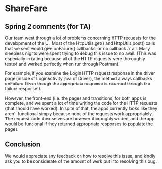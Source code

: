 # ShareFare

## Spring 2 comments (for TA)

Our team went through a lot of problems concerning HTTP requests for the development of the UI. Most of the HttpUtils.get() and HttpUtils.post() calls that we sent would give onFailure() callbacks, or no callback at all. Many sleepless nights were spent trying to debug this issue to no avail. (This was especially irritating because all of the HTTP requests were thoroughly tested and worked perfectly when run through Postman).

For example, if you examine the Login HTTP request response in the driver page (inside of LoginActivity.java of Driver), the method always callbacks onFailure (Even though the appropriate response is returned through the failure response!).

However, the front-end (i.e. the pages and transitions) for both apps is complete, and we spent a lot of time writing the code for the HTTP requests (that should have worked). In spite of that, the apps currently looks like they aren't functional simply because none of the requests work appropriately. The request code themselves are however thoroughly written, and the app would be funcional if they returned appropriate responses to populate the pages.

## Conclusion
We would appreciate any feedback on how to resolve this issue, and kindly ask you to be considerate of the amount of work put into resolving this bug.
